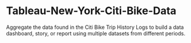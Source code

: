 # Tableau-New-York-Citi-Bike-Data

Aggregate the data found in the Citi Bike Trip History Logs to build a data dashboard, story, or report using multiple datasets from different periods.  

